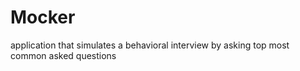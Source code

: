 # Mocker
application that simulates a behavioral interview by asking top most common asked questions 
